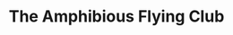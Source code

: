 ---
title: "The Amphibious Flying Club"
address: "Enniskillen Airport, Enniskillen, Co. Fermanagh, BT94 2FP"
tel: "+44 (0)79 6221 3976"
county: "Fermanagh"
category: "Flying"
type: "Content"
lat: "54.346771240234375"
lng: "-7.645120143890381"
---